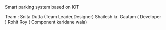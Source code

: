 Smart parking system based on IOT

Team : Snita Dutta (Team Leader,Designer)
       Shailesh kr. Gautam ( Developer )
       Rohit Roy ( Component karidane wala)
